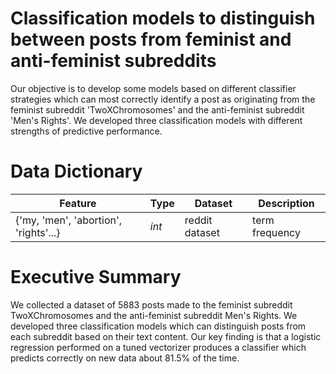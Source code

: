 # Classification models to distinguish between posts from feminist and anti-feminist subreddits

Our objective is to develop some models based on different classifier strategies which can most correctly identify a post as originating from the feminist subreddit 'TwoXChromosomes' and the anti-feminist subreddit 'Men's Rights'.  We developed three classification models with different strengths of predictive performance.  

# Data Dictionary
|Feature|Type|Dataset|Description|
|---|---|---|---|
|{'my, 'men', 'abortion', 'rights'...}|*int*|reddit dataset|term frequency

# Executive Summary

We collected a dataset of 5883 posts made to the feminist subreddit TwoXChromosomes and the anti-feminist subreddit Men's Rights.  We developed three classification models which can distinguish posts from each subreddit based on their text content.  Our key finding is that a logistic regression performed on a tuned vectorizer produces a classifier which predicts correctly on new data about 81.5% of the time. 